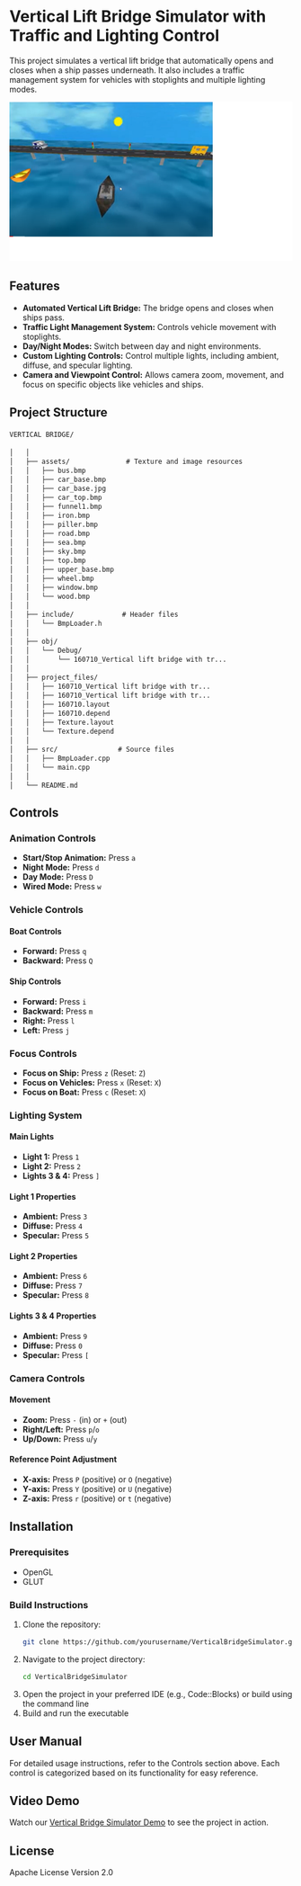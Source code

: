 # Vertical Lift Bridge Simulator with Traffic and Lighting Control

This project simulates a vertical lift bridge that automatically opens and closes when a ship passes underneath. It also includes a traffic management system for vehicles with stoplights and multiple lighting modes.

![Simulator Screenshot](./assets/s.png)  <!-- Replace this with an actual screenshot path if available -->

## Features

- **Automated Vertical Lift Bridge:** The bridge opens and closes when ships pass.
- **Traffic Light Management System:** Controls vehicle movement with stoplights.
- **Day/Night Modes:** Switch between day and night environments.
- **Custom Lighting Controls:** Control multiple lights, including ambient, diffuse, and specular lighting.
- **Camera and Viewpoint Control:** Allows camera zoom, movement, and focus on specific objects like vehicles and ships.

## Project Structure
```
VERTICAL BRIDGE/

│   │
│   ├── assets/              # Texture and image resources
│   │   ├── bus.bmp
│   │   ├── car_base.bmp
│   │   ├── car_base.jpg
│   │   ├── car_top.bmp
│   │   ├── funnel1.bmp
│   │   ├── iron.bmp
│   │   ├── piller.bmp
│   │   ├── road.bmp
│   │   ├── sea.bmp
│   │   ├── sky.bmp
│   │   ├── top.bmp
│   │   ├── upper_base.bmp
│   │   ├── wheel.bmp
│   │   ├── window.bmp
│   │   └── wood.bmp
│   │
│   ├── include/            # Header files
│   │   └── BmpLoader.h
│   │
│   ├── obj/               
│   │   └── Debug/
│   │       └── 160710_Vertical lift bridge with tr...
│   │
│   ├── project_files/      
│   │   ├── 160710_Vertical lift bridge with tr...
│   │   ├── 160710_Vertical lift bridge with tr...
│   │   ├── 160710.layout
│   │   ├── 160710.depend
│   │   ├── Texture.layout
│   │   └── Texture.depend
│   │
│   ├── src/               # Source files
│   │   ├── BmpLoader.cpp
│   │   └── main.cpp
│   │
│   └── README.md
```

## Controls

### Animation Controls
- **Start/Stop Animation:** Press `a`
- **Night Mode:** Press `d`
- **Day Mode:** Press `D`
- **Wired Mode:** Press `w`

### Vehicle Controls
#### Boat Controls
- **Forward:** Press `q`
- **Backward:** Press `Q`

#### Ship Controls
- **Forward:** Press `i`
- **Backward:** Press `m`
- **Right:** Press `l`
- **Left:** Press `j`

### Focus Controls
- **Focus on Ship:** Press `z` (Reset: `Z`)
- **Focus on Vehicles:** Press `x` (Reset: `X`)
- **Focus on Boat:** Press `c` (Reset: `X`)

### Lighting System
#### Main Lights
- **Light 1:** Press `1`
- **Light 2:** Press `2`
- **Lights 3 & 4:** Press `]`

#### Light 1 Properties
- **Ambient:** Press `3`
- **Diffuse:** Press `4`
- **Specular:** Press `5`

#### Light 2 Properties
- **Ambient:** Press `6`
- **Diffuse:** Press `7`
- **Specular:** Press `8`

#### Lights 3 & 4 Properties
- **Ambient:** Press `9`
- **Diffuse:** Press `0`
- **Specular:** Press `[`

### Camera Controls
#### Movement
- **Zoom:** Press `-` (in) or `+` (out)
- **Right/Left:** Press `p`/`o`
- **Up/Down:** Press `u`/`y`

#### Reference Point Adjustment
- **X-axis:** Press `P` (positive) or `O` (negative)
- **Y-axis:** Press `Y` (positive) or `U` (negative)
- **Z-axis:** Press `r` (positive) or `t` (negative)

## Installation

### Prerequisites
- OpenGL
- GLUT

### Build Instructions
1. Clone the repository:
   ```bash
   git clone https://github.com/yourusername/VerticalBridgeSimulator.git
   ```
2. Navigate to the project directory:
   ```bash
   cd VerticalBridgeSimulator
   ```
3. Open the project in your preferred IDE (e.g., Code::Blocks) or build using the command line
4. Build and run the executable

## User Manual
For detailed usage instructions, refer to the Controls section above. Each control is categorized based on its functionality for easy reference.

## Video Demo
Watch our [Vertical Bridge Simulator Demo](https://drive.google.com/file/d/1pwgJGdcyfXJVYrbuJ8ycufdqwl5YfFFW/view?usp=sharing) to see the project in action.

## License
Apache License Version 2.0
